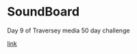 # SoundBoard
Day 9 of Traversey media 50 day challenge

[link]( https://inezmallandain.github.io/SoundBoard/)